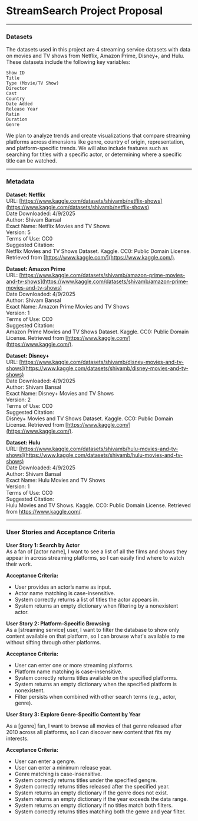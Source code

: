 # StreamSearch Project Proposal
---

### Datasets

The datasets used in this project are 4 streaming service datasets with data on movies and TV shows from Netflix, Amazon Prime, Disney+, and Hulu.   
These datasets include the following key variables:  
~~~
Show ID 
Title  
Type (Movie/TV Show) 
Director 
Cast  
Country
Date Added
Release Year
Ratin 
Duration
Genre
~~~
We plan to analyze trends and create visualizations that compare streaming platforms across dimensions like genre, country of origin, representation, and platform-specific trends. We will also include features such as searching for titles with a specific actor, or determining where a specific title can be watched.

---

### Metadata

**Dataset: Netflix**  
	URL: [https://www.kaggle.com/datasets/shivamb/netflix-shows](https://www.kaggle.com/datasets/shivamb/netflix-shows)  
	Date Downloaded: 4/9/2025  
	Author: Shivam Bansal  
	Exact Name: Netflix Movies and TV Shows  
	Version: 5  
	Terms of Use: CC0  
	Suggested Citation:  
Netflix Movies and TV Shows Dataset. Kaggle. CC0: Public Domain License. Retrieved from [https://www.kaggle.com/](https://www.kaggle.com/).

**Dataset: Amazon Prime**  
URL: [https://www.kaggle.com/datasets/shivamb/amazon-prime-movies-and-tv-shows](https://www.kaggle.com/datasets/shivamb/amazon-prime-movies-and-tv-shows)  
Date Downloaded: 4/9/2025  
	Author: Shivam Bansal  
	Exact Name: Amazon Prime Movies and TV Shows  
	Version: 1  
	Terms of Use: CC0  
	Suggested Citation:  
Amazon Prime Movies and TV Shows Dataset. Kaggle. CC0: Public Domain License. Retrieved from [https://www.kaggle.com/](https://www.kaggle.com/).

**Dataset: Disney+**  
URL: [https://www.kaggle.com/datasets/shivamb/disney-movies-and-tv-shows](https://www.kaggle.com/datasets/shivamb/disney-movies-and-tv-shows)  
Date Downloaded: 4/9/2025  
	Author: Shivam Bansal  
	Exact Name: Disney+ Movies and TV Shows  
	Version: 2  
	Terms of Use: CC0  
	Suggested Citation:  
Disney+ Movies and TV Shows Dataset. Kaggle. CC0: Public Domain License. Retrieved from [https://www.kaggle.com/](https://www.kaggle.com/).

**Dataset: Hulu**  
	URL: [https://www.kaggle.com/datasets/shivamb/hulu-movies-and-tv-shows](https://www.kaggle.com/datasets/shivamb/hulu-movies-and-tv-shows)  
Date Downloaded: 4/9/2025  
	Author: Shivam Bansal  
	Exact Name: Hulu Movies and TV Shows  
	Version: 1  
	Terms of Use: CC0  
	Suggested Citation:  
Hulu Movies and TV Shows. Kaggle. CC0: Public Domain License. Retrieved from https://www.kaggle.com/.

---

### User Stories and Acceptance Criteria

**User Story 1: Search by Actor**  
As a fan of \[actor name\], I want to see a list of all the films and shows they appear in across streaming platforms, so I can easily find where to watch their work.

**Acceptance Criteria:**

* User provides an actor’s name as input.
* Actor name matching is case-insensitive.
* System correctly returns a list of titles the actor appears in.
* System returns an empty dictionary when filtering by a nonexistent actor.

**User Story 2: Platform-Specific Browsing**  
As a \[streaming service\] user, I want to filter the database to show only content available on that platform, so I can browse what's available to me without sifting through other platforms.

**Acceptance Criteria:**

* User can enter one or more streaming platforms.
* Platform name matching is case-insensitive.
* System correctly returns titles available on the specified platforms.
* System returns an empty dictionary when the specified platform is nonexistent.
* Filter persists when combined with other search terms (e.g., actor, genre). 

**User Story 3: Explore Genre-Specific Content by Year**

As a \[genre\] fan, I want to browse all movies of that genre released after 2010 across all platforms, so I can discover new content that fits my interests.

**Acceptance Criteria:**

* User can enter a gengre.
* User can enter a minimum release year.
* Genre matching is case-insensitive.
* System correctly returns titles under the specified gengre.
* System correctly returns titles released after the specified year.
* System returns an empty dictionary if the genre does not exist.
* System returns an empty dictionary if the year exceeds the data range.
* System returns an empty dictionary if no titles match both filters.
* System correctly returns titles matching both the genre and year filter.
